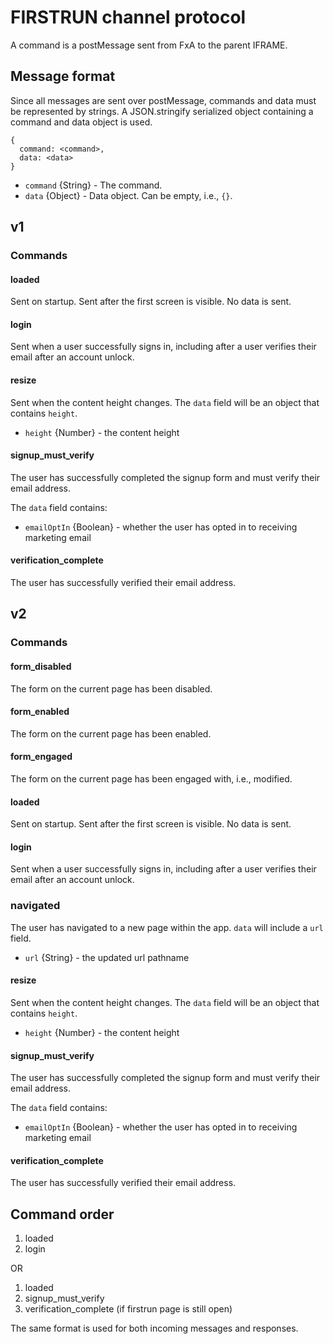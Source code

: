 # FIRSTRUN channel protocol

A command is a postMessage sent from FxA to the parent IFRAME.

## Message format

Since all messages are sent over postMessage, commands and data must be represented by strings. A JSON.stringify serialized object containing a command and data object is used.

```
{
  command: <command>,
  data: <data>
}
```

-   `command` {String} - The command.
-   `data` {Object} - Data object. Can be empty, i.e., `{}`.

## v1

### Commands

#### loaded

Sent on startup. Sent after the first screen is visible. No data is sent.

#### login

Sent when a user successfully signs in, including after a user verifies
their email after an account unlock.

#### resize

Sent when the content height changes. The `data` field will be an object that contains `height`.

-   `height` {Number} - the content height

#### signup_must_verify

The user has successfully completed the signup form and must verify
their email address.

The `data` field contains:

-   `emailOptIn` {Boolean} - whether the user has opted in to receiving marketing email

#### verification_complete

The user has successfully verified their email address.

## v2

### Commands

#### form_disabled

The form on the current page has been disabled.

#### form_enabled

The form on the current page has been enabled.

#### form_engaged

The form on the current page has been engaged with, i.e., modified.

#### loaded

Sent on startup. Sent after the first screen is visible. No data is sent.

#### login

Sent when a user successfully signs in, including after a
user verifies their email after an account unlock.

### navigated

The user has navigated to a new page within the app.
`data` will include a `url` field.

-   `url` {String} - the updated url pathname

#### resize

Sent when the content height changes. The `data` field will be an object that contains `height`.

-   `height` {Number} - the content height

#### signup_must_verify

The user has successfully completed the signup form and must verify
their email address.

The `data` field contains:

-   `emailOptIn` {Boolean} - whether the user has opted in to receiving marketing email

#### verification_complete

The user has successfully verified their email address.

## Command order

1. loaded
1. login

OR

1. loaded
1. signup_must_verify
1. verification_complete (if firstrun page is still open)

The same format is used for both incoming messages and responses.
